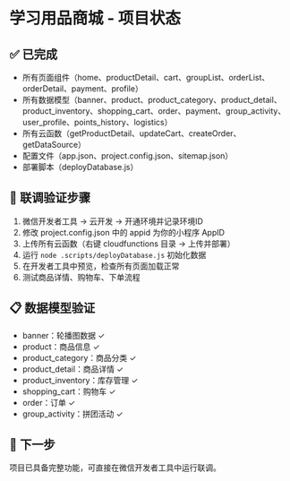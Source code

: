 
# 学习用品商城 - 项目状态

## ✅ 已完成
- 所有页面组件（home、productDetail、cart、groupList、orderList、orderDetail、payment、profile）
- 所有数据模型（banner、product、product_category、product_detail、product_inventory、shopping_cart、order、payment、group_activity、user_profile、points_history、logistics）
- 所有云函数（getProductDetail、updateCart、createOrder、getDataSource）
- 配置文件（app.json、project.config.json、sitemap.json）
- 部署脚本（deployDatabase.js）

## 🔄 联调验证步骤
1. 微信开发者工具 → 云开发 → 开通环境并记录环境ID
2. 修改 project.config.json 中的 appid 为你的小程序 AppID
3. 上传所有云函数（右键 cloudfunctions 目录 → 上传并部署）
4. 运行 `node .scripts/deployDatabase.js` 初始化数据
5. 在开发者工具中预览，检查所有页面加载正常
6. 测试商品详情、购物车、下单流程

## 📋 数据模型验证
- banner：轮播图数据 ✓
- product：商品信息 ✓
- product_category：商品分类 ✓
- product_detail：商品详情 ✓
- product_inventory：库存管理 ✓
- shopping_cart：购物车 ✓
- order：订单 ✓
- group_activity：拼团活动 ✓

## 🚀 下一步
项目已具备完整功能，可直接在微信开发者工具中运行联调。
  